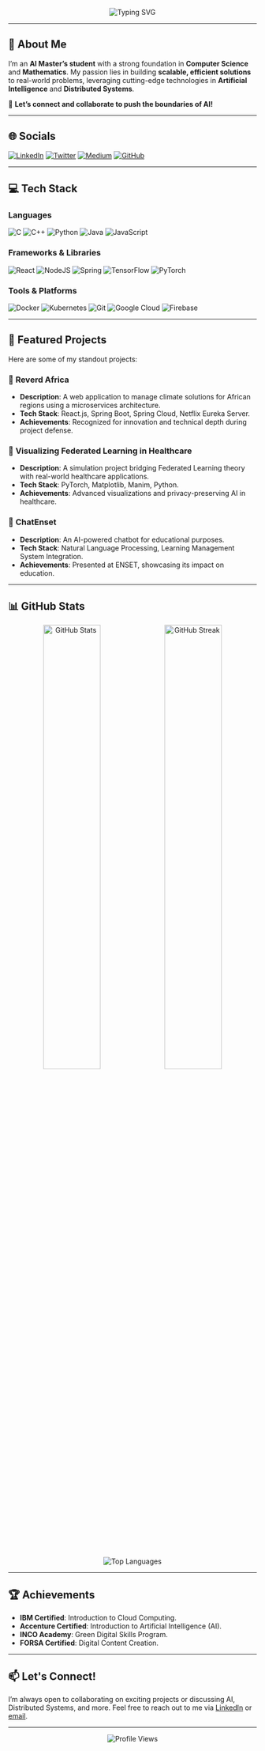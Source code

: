 <p align="center">
  <img src="https://readme-typing-svg.demolab.com?font=Fira+Code&size=30&duration=3000&pause=1000&color=00FF00&center=true&vCenter=true&width=600&lines=👋+Hi%2C+I'm+Malak+Zaidi!;AI+Master’s+Student;Passionate+About+AI+%26+Distributed+Systems;Let’s+Shape+the+Future+of+AI+Together!" alt="Typing SVG" />
</p>

---

## 🚀 About Me
I’m an **AI Master’s student** with a strong foundation in **Computer Science** and **Mathematics**. My passion lies in building **scalable, efficient solutions** to real-world problems, leveraging cutting-edge technologies in **Artificial Intelligence** and **Distributed Systems**.

🌟 **Let’s connect and collaborate to push the boundaries of AI!**

---

## 🌐 Socials
[![LinkedIn](https://img.shields.io/badge/LinkedIn-%230077B5.svg?logo=linkedin&logoColor=white)](https://linkedin.com/in/malak-zaidi/)
[![Twitter](https://img.shields.io/badge/Twitter-%231DA1F2.svg?logo=twitter&logoColor=white)](https://twitter.com/yourhandle)
[![Medium](https://img.shields.io/badge/Medium-%23000000.svg?logo=medium&logoColor=white)](https://medium.com/@yourhandle)
[![GitHub](https://img.shields.io/badge/GitHub-%23121011.svg?logo=github&logoColor=white)](https://github.com/malakzaidi)

---

## 💻 Tech Stack
### Languages
![C](https://img.shields.io/badge/c-%2300599C.svg?style=for-the-badge&logo=c&logoColor=white)
![C++](https://img.shields.io/badge/c++-%2300599C.svg?style=for-the-badge&logo=c%2B%2B&logoColor=white)
![Python](https://img.shields.io/badge/python-3670A0?style=for-the-badge&logo=python&logoColor=ffdd54)
![Java](https://img.shields.io/badge/java-%23ED8B00.svg?style=for-the-badge&logo=openjdk&logoColor=white)
![JavaScript](https://img.shields.io/badge/javascript-%23323330.svg?style=for-the-badge&logo=javascript&logoColor=%23F7DF1E)

### Frameworks & Libraries
![React](https://img.shields.io/badge/react-%2320232a.svg?style=for-the-badge&logo=react&logoColor=%2361DAFB)
![NodeJS](https://img.shields.io/badge/node.js-6DA55F?style=for-the-badge&logo=node.js&logoColor=white)
![Spring](https://img.shields.io/badge/spring-%236DB33F.svg?style=for-the-badge&logo=spring&logoColor=white)
![TensorFlow](https://img.shields.io/badge/TensorFlow-%23FF6F00.svg?style=for-the-badge&logo=TensorFlow&logoColor=white)
![PyTorch](https://img.shields.io/badge/PyTorch-%23EE4C2C.svg?style=for-the-badge&logo=PyTorch&logoColor=white)

### Tools & Platforms
![Docker](https://img.shields.io/badge/docker-%230db7ed.svg?style=for-the-badge&logo=docker&logoColor=white)
![Kubernetes](https://img.shields.io/badge/kubernetes-%23326ce5.svg?style=for-the-badge&logo=kubernetes&logoColor=white)
![Git](https://img.shields.io/badge/git-%23F05033.svg?style=for-the-badge&logo=git&logoColor=white)
![Google Cloud](https://img.shields.io/badge/GoogleCloud-%234285F4.svg?style=for-the-badge&logo=google-cloud&logoColor=white)
![Firebase](https://img.shields.io/badge/firebase-%23039BE5.svg?style=for-the-badge&logo=firebase)

---

## 🎯 Featured Projects
Here are some of my standout projects:

### 🌿 **Reverd Africa**
- **Description**: A web application to manage climate solutions for African regions using a microservices architecture.
- **Tech Stack**: React.js, Spring Boot, Spring Cloud, Netflix Eureka Server.
- **Achievements**: Recognized for innovation and technical depth during project defense.

### 🏥 **Visualizing Federated Learning in Healthcare**
- **Description**: A simulation project bridging Federated Learning theory with real-world healthcare applications.
- **Tech Stack**: PyTorch, Matplotlib, Manim, Python.
- **Achievements**: Advanced visualizations and privacy-preserving AI in healthcare.

### 🤖 **ChatEnset**
- **Description**: An AI-powered chatbot for educational purposes.
- **Tech Stack**: Natural Language Processing, Learning Management System Integration.
- **Achievements**: Presented at ENSET, showcasing its impact on education.

---

## 📊 GitHub Stats
<p align="center">
  <img src="https://github-readme-stats.vercel.app/api?username=malakzaidi&theme=radical&hide_border=true&include_all_commits=true&count_private=true" alt="GitHub Stats" width="48%" />
  <img src="https://github-readme-streak-stats.herokuapp.com/?user=malakzaidi&theme=radical&hide_border=true" alt="GitHub Streak" width="48%" />
</p>

<p align="center">
  <img src="https://github-readme-stats.vercel.app/api/top-langs/?username=malakzaidi&theme=radical&hide_border=true&layout=compact" alt="Top Languages" />
</p>

---

## 🏆 Achievements
- **IBM Certified**: Introduction to Cloud Computing.
- **Accenture Certified**: Introduction to Artificial Intelligence (AI).
- **INCO Academy**: Green Digital Skills Program.
- **FORSA Certified**: Digital Content Creation.

---

## 📫 Let's Connect!
I’m always open to collaborating on exciting projects or discussing AI, Distributed Systems, and more. Feel free to reach out to me via [LinkedIn](https://linkedin.com/in/malak-zaidi/) or [email](mailto:your.email@example.com).

---

<p align="center">
  <img src="https://komarev.com/ghpvc/?username=malakzaidi&label=Profile%20Views&color=blue&style=flat" alt="Profile Views" />
</p>

<!-- Proudly created with GPRM ( https://gprm.itsvg.in ) -->
